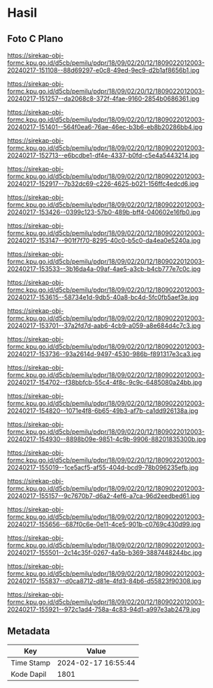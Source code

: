 # Hasil

## Foto C Plano

https://sirekap-obj-formc.kpu.go.id/d5cb/pemilu/pdpr/18/09/02/20/12/1809022012003-20240217-151108--88d69297-e0c8-49ed-9ec9-d2b1af8656b1.jpg

https://sirekap-obj-formc.kpu.go.id/d5cb/pemilu/pdpr/18/09/02/20/12/1809022012003-20240217-151257--da2068c8-372f-4fae-9160-2854b0686361.jpg

https://sirekap-obj-formc.kpu.go.id/d5cb/pemilu/pdpr/18/09/02/20/12/1809022012003-20240217-151401--564f0ea6-76ae-46ec-b3b6-eb8b20286bb4.jpg

https://sirekap-obj-formc.kpu.go.id/d5cb/pemilu/pdpr/18/09/02/20/12/1809022012003-20240217-152713--e6bcdbe1-df4e-4337-b0fd-c5e4a5443214.jpg

https://sirekap-obj-formc.kpu.go.id/d5cb/pemilu/pdpr/18/09/02/20/12/1809022012003-20240217-152917--7b32dc69-c226-4625-b021-156ffc4edcd6.jpg

https://sirekap-obj-formc.kpu.go.id/d5cb/pemilu/pdpr/18/09/02/20/12/1809022012003-20240217-153426--0399c123-57b0-489b-bff4-040602e16fb0.jpg

https://sirekap-obj-formc.kpu.go.id/d5cb/pemilu/pdpr/18/09/02/20/12/1809022012003-20240217-153147--901f7f70-8295-40c0-b5c0-da4ea0e5240a.jpg

https://sirekap-obj-formc.kpu.go.id/d5cb/pemilu/pdpr/18/09/02/20/12/1809022012003-20240217-153533--3b16da4a-09af-4ae5-a3cb-b4cb777e7c0c.jpg

https://sirekap-obj-formc.kpu.go.id/d5cb/pemilu/pdpr/18/09/02/20/12/1809022012003-20240217-153615--58734e1d-9db5-40a8-bc4d-5fc0fb5aef3e.jpg

https://sirekap-obj-formc.kpu.go.id/d5cb/pemilu/pdpr/18/09/02/20/12/1809022012003-20240217-153701--37a2fd7d-aab6-4cb9-a059-a8e684d4c7c3.jpg

https://sirekap-obj-formc.kpu.go.id/d5cb/pemilu/pdpr/18/09/02/20/12/1809022012003-20240217-153736--93a2614d-9497-4530-986b-f891317e3ca3.jpg

https://sirekap-obj-formc.kpu.go.id/d5cb/pemilu/pdpr/18/09/02/20/12/1809022012003-20240217-154702--f38bbfcb-55c4-4f8c-9c9c-6485080a24bb.jpg

https://sirekap-obj-formc.kpu.go.id/d5cb/pemilu/pdpr/18/09/02/20/12/1809022012003-20240217-154820--1071e4f8-6b65-49b3-af7b-ca1dd926138a.jpg

https://sirekap-obj-formc.kpu.go.id/d5cb/pemilu/pdpr/18/09/02/20/12/1809022012003-20240217-154930--8898b09e-9851-4c9b-9906-88201835300b.jpg

https://sirekap-obj-formc.kpu.go.id/d5cb/pemilu/pdpr/18/09/02/20/12/1809022012003-20240217-155019--1ce5acf5-af55-404d-bcd9-78b096235efb.jpg

https://sirekap-obj-formc.kpu.go.id/d5cb/pemilu/pdpr/18/09/02/20/12/1809022012003-20240217-155157--9c7670b7-d6a2-4ef6-a7ca-96d2eedbed61.jpg

https://sirekap-obj-formc.kpu.go.id/d5cb/pemilu/pdpr/18/09/02/20/12/1809022012003-20240217-155656--687f0c6e-0e11-4ce5-901b-c0769c430d99.jpg

https://sirekap-obj-formc.kpu.go.id/d5cb/pemilu/pdpr/18/09/02/20/12/1809022012003-20240217-155501--2c14c35f-0267-4a5b-b369-3887448244bc.jpg

https://sirekap-obj-formc.kpu.go.id/d5cb/pemilu/pdpr/18/09/02/20/12/1809022012003-20240217-155837--d0ca8712-d81e-4fd3-84b6-d55823f90308.jpg

https://sirekap-obj-formc.kpu.go.id/d5cb/pemilu/pdpr/18/09/02/20/12/1809022012003-20240217-155921--972c1ad4-758a-4c83-94d1-a997e3ab2479.jpg


## Metadata

| Key        | Value               |
| ---------- | ------------------- |
| Time Stamp | 2024-02-17 16:55:44 |
| Kode Dapil | 1801                |



